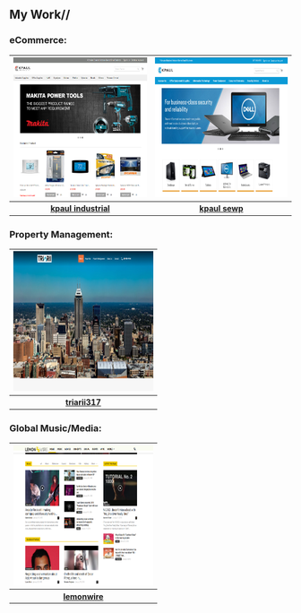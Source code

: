 ## My Work//


### eCommerce:
<table>
  <tr>
    <th><img src="https://github.com/andrewneil/Portfolio/blob/master/images/industrial.PNG" width="250" height="250"></th>
    <th><img src="https://github.com/andrewneil/Portfolio/blob/master/images/sewp.PNG"       width="250" height="250"></th>
  </tr>
  <tr>
    <th><a href="https://www.kpaulindustrial.com">kpaul industrial</a></th>
    <th><a href="https://www.kpaulsewp.com">kpaul sewp</th>
  </tr>
</table>

### Property Management:
<table>
  <tr>
     <th><img src="https://github.com/andrewneil/Portfolio/blob/master/images/property.PNG" width="250" height="250"></th>
  </tr>
  <tr>
    <th><a href="https://www.triarii317.com">triarii317</th>
  </tr>
</table>

### Global Music/Media:
<table>
  <tr>
     <th><img src="https://github.com/andrewneil/Portfolio/blob/master/images/music%20blog.PNG" width="250" height="250"></th>
  </tr>
  <tr>
    <th><a href="https://www.lemonwire.com">lemonwire</th>
  </tr>
</table>
